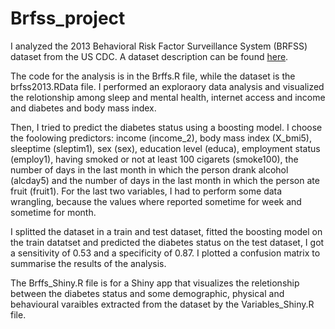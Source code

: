 # Brfss_project

I analyzed the 2013 Behavioral Risk Factor Surveillance System (BRFSS) dataset from the US CDC. A dataset description can be found [here](https://d3c33hcgiwev3.cloudfront.net/_e34476fda339107329fc316d1f98e042_brfss_codebook.html?Expires=1695427200&Signature=dacaRCig7zvD3kJD6eFEZOed9QcOYJi-BKXy5dMFM0kZ-glXDTKPE1d7~s0Y6nJpYi8DBlk0n0K-2V3GZJ5ixytrcJi2H3LaFB0u491Mh8hcB5vvfSZ4Zh9jYkZ8L5cHGTU7AqF3wmobfnuFbTsz1Bs4E2MO8sED-W-OChYIArM_&Key-Pair-Id=APKAJLTNE6QMUY6HBC5A).

The code for the analysis is in the Brffs.R file, while the dataset is the brfss2013.RData file. I performed an exploraory data analysis and visualized the relotionship among sleep and mental health, internet access and income and diabetes and body mass index.

Then, I tried to predict the diabetes status using a boosting model. I choose the foolowing predictors: income (income_2), body mass index (X_bmi5), sleeptime (sleptim1), sex (sex), education level (educa), employment status (employ1), having smoked or not at least 100 cigarets (smoke100), the number of days in the last month in which the person drank alcohol (alcday5)  and the number of days in the last month in which the person ate fruit (fruit1). For the last two variables, I had to perform some data wrangling, because the values where reported sometime for week and sometime for month.

I splitted the dataset in a train and test dataset, fitted the boosting model on the train datatset and predicted the diabetes status on the test dataset, I got a sensitivity of 0.53 and a specificity of 0.87. I plotted a confusion matrix to summarise the results of the analysis.

The Brffs_Shiny.R file is for a Shiny app that visualizes the reletionship between the diabetes status and some demographic, physical and behavioural varaibles extracted from the dataset by the Variables_Shiny.R file.
